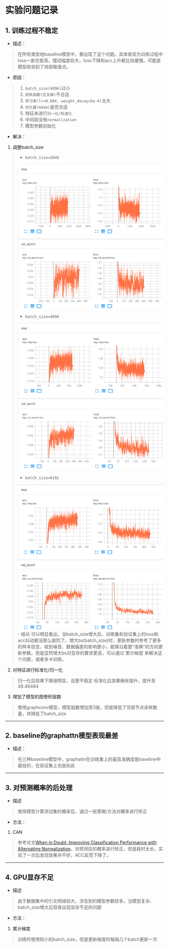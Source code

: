 # 实验问题记录

## 1. 训练过程不稳定
- 描述：
> 在所有类型地baseline模型中，都出现了这个问题。具体表现为训练过程中loss一直在振荡，摆动幅度较大，loss下降和acc上升都比较缓慢。可能是模型收敛到了局部极值点。
- 原因：
> 1. `batch_size(4096)`过小
> 2. `损失函数(交叉熵)`不合适
> 3. `学习率(lr=0.004, weight_decay=5e-4)`太大
> 4. `优化器(Adam)`是否合适
> 5. 特征未进行`归一化/标准化`
> 6. 中间层没有`normalization`
> 7. 模型参数初始化
- 解决：
1. 调整batch_size  
>- `batch_size=2048`
><img src='./imgs/graphconv-bs_2048.png' alt="graphconv batch_size=2048" width=".2">
>
>- `batch_size=4096`
><img src='./imgs/graphconv-bs_4096.png' alt="graphconv batch_size=4096" width=".2">  
>
>- `batch_size=8192`  
><img src='./imgs/graphconv-bs_8192.png' alt="graphconv batch_size=8192" width=".2">
>- 结论  
> 可以明显看出，当batch_size增大后，训练集和验证集上的loss和acc抖动都没那么剧烈了。增大bs(batch_size)时，更新参数时参考了更多的样本信息，收到噪音、数据偏差的影响更小，能够沿着更"准确"的方向更新参数。但是显然增大bs对显存的要求更高，可以通过`累计梯度`来解决这个问题，或者多卡训练。

2. 对特征进行标准化/归一化
>归一化后效果下降很明显，且更不稳定
>标准化后效果确有提升，提升至48.46484

3. 增加了模型的图卷积层数
>使用graphconv模型，模型层数增加至3层，但是降低了邻居节点采样数量，并降低了batch_size
>

---

## 2. baseline的graphattn模型表现最差
- 描述：
> 在三种baseline模型中，graphattn在训练集上的最高准确度是baseline中最低的，在验证集上也是如此

---

## 3. 对预测概率的后处理
- 描述
>使用模型计算测试集的概率后，通过一些策略/方法对概率进行矫正
- 方法：
1. CAN
>参考论文[When in Doubt: Improving Classification Performance with Alternating Normalization](https://arxiv.org/abs/2109.13449)。对预测后的概率进行矫正，但是耗时太长，实验了一次后发现效果并不好，ACC反而下降了。

---

## 4. GPU显存不足
- 描述
>由于数据集中的引文网络较大，涉及到的模型参数较多，当模型复杂、batch_size增大后容易出现显存不足的问题
- 方法：
1. 累计梯度
>训练时使用较小的batch_size，但是更新梯度时每隔几个batch更新一次